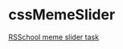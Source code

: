 # cssMemeSlider
[RSSchool meme slider task](https://kirillabcd.github.io/cssMemeSlider/cssMemeSlider/)

